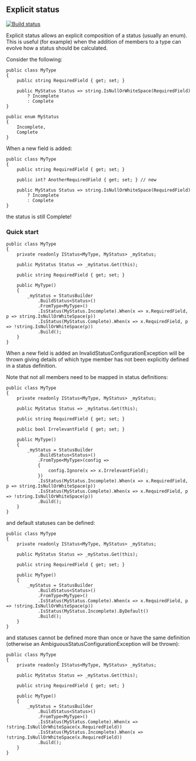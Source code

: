 ## Explicit status ##
[![Build status](https://rickpowell.visualstudio.com/ExplicitStatus/_apis/build/status/ExplicitStatus-CI)](https://rickpowell.visualstudio.com/ExplicitStatus/_build/latest?definitionId=3)

Explicit status allows an explicit composition of a status (usually an enum). This is useful (for example) when the addition of members to a type can evolve how a status should be calculated.

Consider the following:

```
public class MyType
{
    public string RequiredField { get; set; }

    public MyStatus Status => string.IsNullOrWhiteSpace(RequiredField) 
        ? Incomplete
        : Complete
}

public enum MyStatus
{
    Incomplete,
    Complete
}
```

When a new field is added:

```
public class MyType
{
    public string RequiredField { get; set; }

    public int? AnotherRequiredField { get; set; } // new

    public MyStatus Status => string.IsNullOrWhiteSpace(RequiredField) 
        ? Incomplete
        : Complete
}
```

the status is still Complete!

### Quick start

```
public class MyType
{
    private readonly IStatus<MyType, MyStatus> _myStatus;

    public MyStatus Status => _myStatus.Get(this);

    public string RequiredField { get; set; }

    public MyType()
    {
        _myStatus = StatusBuilder
            .BuildStatus<Status>()
            .FromType<MyType>()
            .IsStatus(MyStatus.Incomplete).When(x => x.RequiredField, p => string.IsNullOrWhiteSpace(p))
            .IsStatus(MyStatus.Complete).When(x => x.RequiredField, p => !string.IsNullOrWhiteSpace(p))
            .Build();
    }
}
```

When a new field is added an InvalidStatusConfigurationException will be thrown giving details of which type member has not been explicitly defined in a status definition.

Note that not all members need to be mapped in status definitions:

```
public class MyType
{
    private readonly IStatus<MyType, MyStatus> _myStatus;

    public MyStatus Status => _myStatus.Get(this);

    public string RequiredField { get; set; }

    public bool IrrelevantField { get; set; }

    public MyType()
    {
        _myStatus = StatusBuilder
            .BuildStatus<Status>()
            .FromType<MyType>(config => 
            {
                config.Ignore(x => x.IrrelevantField);
            })
            .IsStatus(MyStatus.Incomplete).When(x => x.RequiredField, p => string.IsNullOrWhiteSpace(p))
            .IsStatus(MyStatus.Complete).When(x => x.RequiredField, p => !string.IsNullOrWhiteSpace(p))
            .Build();
    }
}
```

and default statuses can be defined:

```
public class MyType
{
    private readonly IStatus<MyType, MyStatus> _myStatus;

    public MyStatus Status => _myStatus.Get(this);

    public string RequiredField { get; set; }

    public MyType()
    {
        _myStatus = StatusBuilder
            .BuildStatus<Status>()
            .FromType<MyType>()
            .IsStatus(MyStatus.Complete).When(x => x.RequiredField, p => !string.IsNullOrWhiteSpace(p))
            .IsStatus(MyStatus.Incomplete).ByDefault()
            .Build();
    }
}
```

and statuses cannot be defined more than once or have the same definition (otherwise an AmbiguousStatusConfigurationException will be thrown):

```
public class MyType
{
    private readonly IStatus<MyType, MyStatus> _myStatus;

    public MyStatus Status => _myStatus.Get(this);

    public string RequiredField { get; set; }

    public MyType()
    {
        _myStatus = StatusBuilder
            .BuildStatus<Status>()
            .FromType<MyType>()
            .IsStatus(MyStatus.Complete).When(x => !string.IsNullOrWhiteSpace(x.RequiredField))
            .IsStatus(MyStatus.Incomplete).When(x => !string.IsNullOrWhiteSpace(x.RequiredField))
            .Build();
    }
}
```


